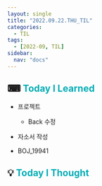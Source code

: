 ```yaml
---
layout: single
title: "2022.09.22.THU_TIL"
categories:
  - TIL
tags:
  - [2022-09, TIL]
sidebar:
  nav: "docs"
---
```


## ⌨ <a style="color:#00adb5">Today I Learned</a>

- 프로젝트

  - Back 수정

- 자소서 작성
- BOJ_19941

## 💡 <a style="color:#00adb5">Today I Thought</a>
